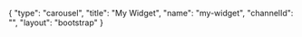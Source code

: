 {
    "type": "carousel",
    "title": "My Widget",
    "name": "my-widget",
    "channelId": "",
    "layout": "bootstrap"
}